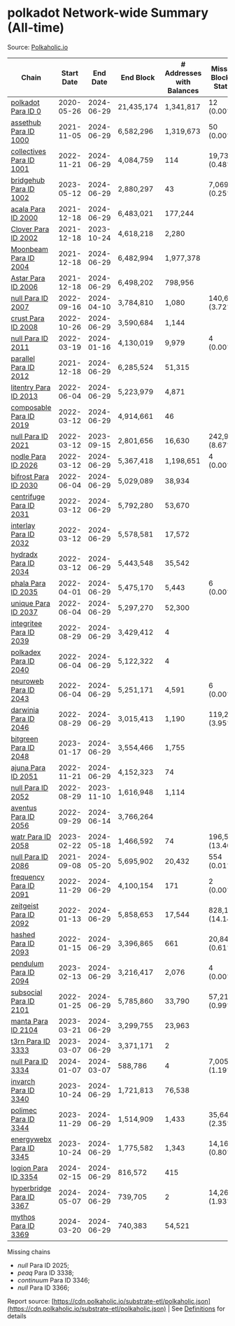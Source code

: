 # polkadot Network-wide Summary (All-time)

Source: [Polkaholic.io](https://polkaholic.io)


| Chain            | Start Date | End Date | End Block | # Addresses with Balances | Missing Blocks / Status |
| ---------------- | ---------- | ---------| --------- | ------------------------- | ----------------------- |
| [polkadot Para ID 0](/polkadot/0-polkadot) | 2020-05-26 | 2024-06-29 | 21,435,174 |  1,341,817 | 12 (0.00%)  |
| [assethub Para ID 1000](/polkadot/1000-assethub) | 2021-11-05 | 2024-06-29 | 6,582,296 |  1,319,673 | 50 (0.00%)  |
| [collectives Para ID 1001](/polkadot/1001-collectives) | 2022-11-21 | 2024-06-29 | 4,084,759 |  114 | 19,734 (0.48%)  |
| [bridgehub Para ID 1002](/polkadot/1002-bridgehub) | 2023-05-12 | 2024-06-29 | 2,880,297 |  43 | 7,069 (0.25%)  |
| [acala Para ID 2000](/polkadot/2000-acala) | 2021-12-18 | 2024-06-29 | 6,483,021 |  177,244 |    |
| [Clover Para ID 2002](/polkadot/2002-clover) | 2021-12-18 | 2023-10-24 | 4,618,218 |  2,280 |    |
| [Moonbeam Para ID 2004](/polkadot/2004-moonbeam) | 2021-12-18 | 2024-06-29 | 6,482,994 |  1,977,378 |    |
| [Astar Para ID 2006](/polkadot/2006-astar) | 2021-12-18 | 2024-06-29 | 6,498,202 |  798,956 |    |
| [null Para ID 2007](/polkadot/2007-kapex) | 2022-09-16 | 2024-04-10 | 3,784,810 |  1,080 | 140,668 (3.72%)  |
| [crust Para ID 2008](/polkadot/2008-crust) | 2022-10-26 | 2024-06-29 | 3,590,684 |  1,144 |    |
| [null Para ID 2011](/polkadot/2011-equilibrium) | 2022-03-19 | 2024-01-16 | 4,130,019 |  9,979 | 4 (0.00%)  |
| [parallel Para ID 2012](/polkadot/2012-parallel) | 2021-12-18 | 2024-06-29 | 6,285,524 |  51,315 |    |
| [litentry Para ID 2013](/polkadot/2013-litentry) | 2022-06-04 | 2024-06-29 | 5,223,979 |  4,871 |    |
| [composable Para ID 2019](/polkadot/2019-composable) | 2022-03-12 | 2024-06-29 | 4,914,661 |  46 |    |
| [null Para ID 2021](/polkadot/2021-efinity) | 2022-03-12 | 2023-09-15 | 2,801,656 |  16,630 | 242,949 (8.67%)  |
| [nodle Para ID 2026](/polkadot/2026-nodle) | 2022-03-12 | 2024-06-29 | 5,367,418 |  1,198,651 | 4 (0.00%)  |
| [bifrost Para ID 2030](/polkadot/2030-bifrost) | 2022-06-04 | 2024-06-29 | 5,029,089 |  38,934 |    |
| [centrifuge Para ID 2031](/polkadot/2031-centrifuge) | 2022-03-12 | 2024-06-29 | 5,792,280 |  53,670 |    |
| [interlay Para ID 2032](/polkadot/2032-interlay) | 2022-03-12 | 2024-06-29 | 5,578,581 |  17,572 |    |
| [hydradx Para ID 2034](/polkadot/2034-hydradx) | 2022-03-12 | 2024-06-29 | 5,443,548 |  35,542 |    |
| [phala Para ID 2035](/polkadot/2035-phala) | 2022-04-01 | 2024-06-29 | 5,475,170 |  5,443 | 6 (0.00%)  |
| [unique Para ID 2037](/polkadot/2037-unique) | 2022-06-04 | 2024-06-29 | 5,297,270 |  52,300 |    |
| [integritee Para ID 2039](/polkadot/2039-integritee) | 2022-08-29 | 2024-06-29 | 3,429,412 |  4 |    |
| [polkadex Para ID 2040](/polkadot/2040-polkadex) | 2022-06-04 | 2024-06-29 | 5,122,322 |  4 |    |
| [neuroweb Para ID 2043](/polkadot/2043-neuroweb) | 2022-06-04 | 2024-06-29 | 5,251,171 |  4,591 | 6 (0.00%)  |
| [darwinia Para ID 2046](/polkadot/2046-darwinia) | 2022-08-29 | 2024-06-29 | 3,015,413 |  1,190 | 119,220 (3.95%)  |
| [bitgreen Para ID 2048](/polkadot/2048-bitgreen) | 2023-01-17 | 2024-06-29 | 3,554,466 |  1,755 |    |
| [ajuna Para ID 2051](/polkadot/2051-ajuna) | 2022-11-21 | 2024-06-29 | 4,152,323 |  74 |    |
| [null Para ID 2052](/polkadot/2052-polkadot-parathread-2052) | 2022-08-29 | 2023-11-10 | 1,616,948 |  1,114 |    |
| [aventus Para ID 2056](/polkadot/2056-aventus) | 2022-09-29 | 2024-06-14 | 3,766,264 |   |    |
| [watr Para ID 2058](/polkadot/2058-watr) | 2023-02-22 | 2024-05-18 | 1,466,592 |  74 | 196,567 (13.40%)  |
| [null Para ID 2086](/polkadot/2086-kilt) | 2021-09-08 | 2024-05-20 | 5,695,902 |  20,432 | 554 (0.01%)  |
| [frequency Para ID 2091](/polkadot/2091-frequency) | 2022-11-29 | 2024-06-29 | 4,100,154 |  171 | 2 (0.00%)  |
| [zeitgeist Para ID 2092](/polkadot/2092-zeitgeist) | 2022-01-13 | 2024-06-29 | 5,858,653 |  17,544 | 828,192 (14.14%)  |
| [hashed Para ID 2093](/polkadot/2093-hashed) | 2022-01-15 | 2024-06-29 | 3,396,865 |  661 | 20,847 (0.61%)  |
| [pendulum Para ID 2094](/polkadot/2094-pendulum) | 2023-02-13 | 2024-06-29 | 3,216,417 |  2,076 | 4 (0.00%)  |
| [subsocial Para ID 2101](/polkadot/2101-subsocial) | 2022-01-25 | 2024-06-29 | 5,785,860 |  33,790 | 57,214 (0.99%)  |
| [manta Para ID 2104](/polkadot/2104-manta) | 2023-03-21 | 2024-06-29 | 3,299,755 |  23,963 |    |
| [t3rn Para ID 3333](/polkadot/3333-t3rn) | 2023-03-07 | 2024-06-29 | 3,371,171 |  2 |    |
| [null Para ID 3334](/polkadot/3334-polkadot-parathread-3334) | 2024-01-07 | 2024-03-07 | 588,786 |  4 | 7,005 (1.19%)  |
| [invarch Para ID 3340](/polkadot/3340-invarch) | 2023-10-24 | 2024-06-29 | 1,721,813 |  76,538 |    |
| [polimec Para ID 3344](/polkadot/3344-polimec) | 2023-11-29 | 2024-06-29 | 1,514,909 |  1,433 | 35,644 (2.35%)  |
| [energywebx Para ID 3345](/polkadot/3345-energywebx) | 2023-10-24 | 2024-06-29 | 1,775,582 |  1,343 | 14,163 (0.80%)  |
| [logion Para ID 3354](/polkadot/3354-logion) | 2024-02-15 | 2024-06-29 | 816,572 |  415 |    |
| [hyperbridge Para ID 3367](/polkadot/3367-hyperbridge) | 2024-05-07 | 2024-06-29 | 739,705 |  2 | 14,262 (1.93%)  |
| [mythos Para ID 3369](/polkadot/3369-mythos) | 2024-03-20 | 2024-06-29 | 740,383 |  54,521 |    |

Missing chains


* *null* Para ID 2025; 
* *peaq* Para ID 3338; 
* *continuum* Para ID 3346; 
* *null* Para ID 3366; 

Report source: [https://cdn.polkaholic.io/substrate-etl/polkaholic.json](https://cdn.polkaholic.io/substrate-etl/polkaholic.json) | See [Definitions](/DEFINITIONS.md) for details
